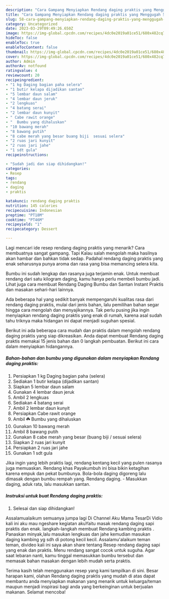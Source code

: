 ```yaml
---
description: "Cara Gampang Menyiapkan Rendang daging praktis yang Menggugah Selera "
title: "Cara Gampang Menyiapkan Rendang daging praktis yang Menggugah Selera "
slug: 58-cara-gampang-menyiapkan-rendang-daging-praktis-yang-menggugah-selera
category: Uncategorized
date: 2023-03-29T09:49:26.650Z
image: https://img-global.cpcdn.com/recipes/4dc0e2019a01ce51/680x482cq70/rendang-daging-praktis-foto-resep-utama.jpg
hideToc: false
enableToc: true
enableTocContent: false
thumbnail: https://img-global.cpcdn.com/recipes/4dc0e2019a01ce51/680x482cq70/rendang-daging-praktis-foto-resep-utama.jpg
cover: https://img-global.cpcdn.com/recipes/4dc0e2019a01ce51/680x482cq70/rendang-daging-praktis-foto-resep-utama.jpg
author: Admin
authorAv: notfound
ratingvalue: 4
reviewcount: 20
recipeingredient:
- "1 kg Daging bagian paha selera"
- "1 butir kelapa dijadikan santan"
- "5 lembar daun salam"
- "4 lembar daun jeruk"
- "2 lengkuas"
- "4 batang serai"
- "2 lembar daun kunyit"
- " Cabe rawit orange"
- "  Bumbu yang dihaluskan"
- "10 bawang merah"
- "8 bawang putih"
- "8 cabe merah yang besar buang biji  sesuai selera"
- "2 ruas jari kunyit"
- "2 ruas jari jahe"
- "1 sdt gula"
recipeinstructions:

- "Sudah jadi dan siap dihidangkan!"
categories:
- Resep
tags:
- rendang
- daging
- praktis

katakunci: rendang daging praktis 
nutrition: 145 calories
recipecuisine: Indonesian
preptime: "PT18M"
cooktime: "PT46M"
recipeyield: "1"
recipecategory: Dessert

---
```



Lagi mencari ide resep rendang daging praktis yang menarik? Cara membuatnya sangat gampang. Tapi Kalau salah mengolah maka hasilnya akan hambar dan bahkan tidak sedap. Padahal rendang daging praktis yang enak seharusnya punya aroma dan rasa yang bisa memancing selera kita.


Bumbu ini sudah lengkap dan rasanya juga terjamin enak. Untuk membuat rendang dari satu kilogram daging, kamu hanya perlu membeli bumbu jadi. Lihat juga cara membuat Rendang Daging Bumbu dan Santan Instant Praktis dan masakan sehari-hari lainnya.

Ada beberapa hal yang sedikit banyak mempengaruhi kualitas rasa dari rendang daging praktis, mulai dari jenis bahan, lalu pemilihan bahan segar hingga cara mengolah dan menyajikannya. Tak perlu pusing jika ingin menyiapkan rendang daging praktis yang enak di rumah, karena asal sudah tahu triknya maka hidangan ini dapat menjadi suguhan spesial.


Berikut ini ada beberapa cara mudah dan praktis dalam mengolah rendang daging praktis yang siap dikreasikan. Anda dapat membuat Rendang daging praktis memakai 15 jenis bahan dan 0 langkah pembuatan. Berikut ini cara dalam menyiapkan hidangannya.

<!--inarticleads1-->

##### Bahan-bahan dan bumbu yang digunakan dalam menyiapkan Rendang daging praktis:

1. Persiapkan 1 kg Daging bagian paha (selera)
1. Sediakan 1 butir kelapa (dijadikan santan)
1. Siapkan 5 lembar daun salam
1. Gunakan 4 lembar daun jeruk
1. Ambil 2 lengkuas
1. Sediakan 4 batang serai
1. Ambil 2 lembar daun kunyit
1. Persiapkan  Cabe rawit orange
1. Ambil  ☘️ Bumbu yang dihaluskan
1. Gunakan 10 bawang merah
1. Ambil 8 bawang putih
1. Gunakan 8 cabe merah yang besar (buang biji / sesuai selera)
1. Siapkan 2 ruas jari kunyit
1. Persiapkan 2 ruas jari jahe
1. Gunakan 1 sdt gula


Jika ingin yang lebih praktis lagi, rendang kentang kecil yang pulen rasanya juga memuaskan. Rendang khas Payakumbuh ini bisa bikin ketagihan karena empuk dan pekat bumbunya. Bola-bola daging digoreng lalu dimasak dengan bumbu rempah yang. Rendang daging. - Masukkan daging, aduk rata, lalu masukkan santan. 

<!--inarticleads2-->

##### Instruksi untuk buat Rendang daging praktis:


1. Selesai dan siap dihidangkan!

Assalamualaikum semuanya jumpa lagi Di Channel Aku Mama TesarDi Vidio kali ini aku mau ngeshare kegiatan akuYaitu masak rendang daging sapi praktis dan enak. langkah-langkah membuat Rendang kambing praktis . Panaskan minyak,lalu masukan lengkuas dan jahe kemudian masukan daging kambing yg sdh di potong kecil kecil. Assalamu&#39;alaikum teman teman, divideo kali ini saya akan share tentang Resep rendang daging sapi yang enak dan praktis. Menu rendang sangat cocok untuk suguha. Agar saat lebaran nanti, kamu tinggal memasukkan bumbu tersebut dan memasak bahan masakan dengan lebih mudah serta praktis. 

Terima kasih telah menggunakan resep yang kami tampilkan di sini. Besar harapan kami, olahan Rendang daging praktis yang mudah di atas dapat membantu anda menyiapkan makanan yang menarik untuk keluarga/teman maupun menjadi inspirasi bagi anda yang berkeinginan untuk berjualan makanan. Selamat mencoba!

